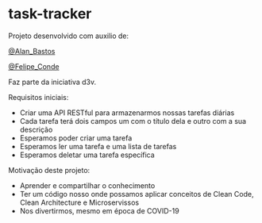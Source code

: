 # task-tracker

Projeto desenvolvido com auxilio de:

[@Alan_Bastos](https://github.com/bastos-as)

[@Felipe_Conde](https://github.com/FilipeConde)

Faz parte da iniciativa d3v.

Requisitos iniciais:
- Criar uma API RESTful para armazenarmos nossas tarefas diárias
- Cada tarefa terá dois campos um com o título dela e outro com a sua descrição
- Esperamos poder criar uma tarefa
- Esperamos ler uma tarefa e uma lista de tarefas
- Esperamos deletar uma tarefa específica

Motivação deste projeto:
- Aprender e compartilhar o conhecimento
- Ter um código nosso onde possamos aplicar conceitos de Clean Code, Clean Architecture e Microservissos
- Nos divertirmos, mesmo em época de COVID-19
